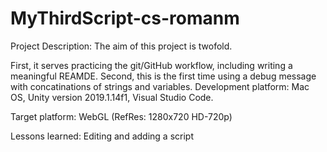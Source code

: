 # MyThirdScript-cs-romanm

Project Description:
The aim of this project is twofold.

First, it serves practicing the git/GitHub workflow, including writing a meaningful REAMDE.
Second, this is the first time using a debug message with concatinations of strings and variables.
Development platform:
Mac OS, Unity version 2019.1.14f1, Visual Studio Code. 

Target platform:
WebGL (RefRes: 1280x720 HD-720p)


Lessons learned:
Editing and adding a script
